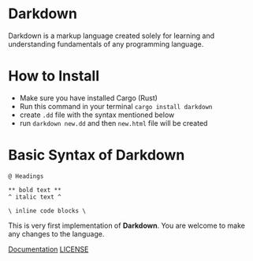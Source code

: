 # Darkdown

Darkdown is a markup language created solely for learning and understanding fundamentals of any programming language.

# How to Install
- Make sure you have installed Cargo (Rust)
- Run this command in your terminal `cargo install darkdown`
- create `.dd` file with the syntax mentioned below
- run `darkdown new.dd` and then `new.html` file will be created

# Basic Syntax of Darkdown

```
@ Headings

** bold text **
^ italic text ^

\ inline code blocks \
```

This is very first implementation of **Darkdown**. You are welcome to make any changes to the language.

[Documentation](https://dhruvdabhi101.github.io/darkdown-docs/)
[LICENSE](LICENSE)
